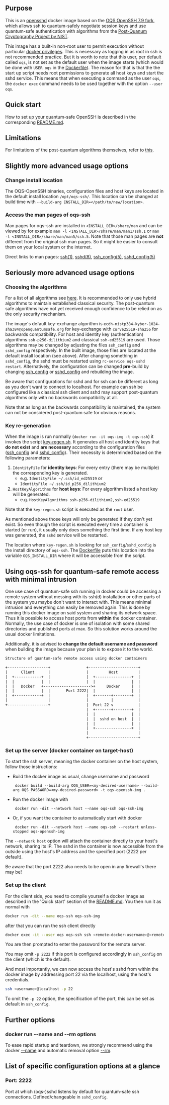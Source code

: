 ## Purpose 

This is an [opensshd](https://https.openssh.com) docker image based on the [OQS OpenSSH 7.9 fork](https://github.com/open-quantum-safe/openssh), which allows ssh to quantum-safely negotiate session keys and use quantum-safe authentication with algorithms from the [Post-Quanum Cryptography Project by NIST](https://csrc.nist.gov/projects/post-quantum-cryptography).

This image has a built-in non-root user to permit execution without particular [docker privileges](https://docs.docker.com/engine/reference/run/#runtime-privilege-and-linux-capabilities). This is necessary as logging in as root in ssh is not recommended practice. But it is worth to note that this user, per default called `oqs`, is not set as the default user when the image starts (which would be done with `USER oqs` in the [Dockerfile](Dockerfile)). The reason for that is that the the start up script needs root permissions to generate all host keys and start the sshd service. This means that when executing a command as the user `oqs`, the `docker exec` command needs to be used together with the option `--user oqs`.


## Quick start 

How to set up your quantum-safe OpenSSH is described in the corresponding [README.md](README.md).

## Limitations

For limitations of the post-quantum algorithms themselves, refer to [this](https://github.com/open-quantum-safe/openssh#limitations-and-security).

## Slightly more advanced usage options

### Change install location

The OQS-OpenSSH binaries, configuration files and host keys are located in the default install location `/opt/oqs-ssh/`. This location can be changed at build time with `--build-arg INSTALL_DIR=</path/to/new/location>`.

### Access the man pages of oqs-ssh

Man pages for oqs-ssh are installed in `<INSTALL_DIR>/share/man` and can be viewed by for example `man -l <INSTALL_DIR>/share/man/man1/ssh.1` or `man -l <INSTALL_DIR>/share/man/man5/ssh.5`. Note that those man pages are **not** different from the original ssh man pages. So it might be easier to consult them on your local system or the internet. 

Direct links to man pages: [ssh(1)](https://linux.die.net/man/1/ssh), [sshd(8)](https://linux.die.net/man/8/sshd), [ssh_config(5)](https://linux.die.net/man/5/ssh_config), [sshd_config(5)](https://linux.die.net/man/5/sshd_config)

## Seriously more advanced usage options

### Choosing the algorithms

For a list of all algorithms see [here](https://github.com/open-quantum-safe/openssh#supported-algorithms). It is recommended to only use hybrid algorithms to maintain established classical security. The post-quantum safe algorithms have not yet received enough confidence to be relied on as the only security mechanism.

The image's default key-exchange algorithm is `ecdh-nistp384-kyber-1024-sha384@openquantumsafe.org` for key-exchange with `curve25519-sha256` for backwards compatibility. For host and identity key (authentication) algorithms `ssh-p256-dilithium2` and classical `ssh-ed25519` are used. Those algorithms may be changed by adjusting the files `ssh_config` and `sshd_config` respectively. In the built image, those files are located at the default install location (see above). After changing something in `sshd_config`, the sshd must be restarted using `rc-service oqs-sshd restart`. Alternatively, the configuration can be changed **pre**-build by changing [ssh_config](ssh_config) or [sshd_config](sshd_config) and rebuilding the image.

Be aware that configurations for sshd and for ssh can be different as long as you don't want to connect to localhost. For example can ssh be configured like a classical ssh client and sshd may support post-quantum algorithms only with no backwards compatibility at all.

Note that as long as the backwards compatibility is maintained, the system can not be considered post-quantum safe for obvious reasons.

### Key re-generation

When the image is run normally (`docker run -it oqs-img -t oqs-ssh`) it invokes the script [key-regen.sh](key-regen.sh). It generates all host and identity keys that **do not exist** and **are necessary** according to the configuration files ([ssh_config](ssh_config) and [sshd_config](sshd_config)). Their necessity is determinded based on the following parameters:
1. `IdentityFile` for **identity keys**: For every entry (there may be multiple) the corresponding key is generated.
   - e.g. `IdentityFile ~/.ssh/id_ed25519` or
   - `IdentityFile ~/.ssh/id_p256_dilithium2`
2. `HostKeyAlgorithms` for **host keys**: For every algorithm listed a host key will be generated.
   - e.g. `HostKeyAlgorithms ssh-p256-dilithium2,ssh-ed25519`

Note that the `key-regen.sh` script is executed as the `root` user.

As mentioned above those keys will only be generated if they don't yet exist. So even though the script is executed every time a container is started (or run), it usually only does something the first time. If any host key was generated, the `sshd` service will be restarted.

The location where `key-regen.sh` is looking for `ssh_config`/`sshd_config` is the install directory of `oqs-ssh`. The [Dockerfile](Dockerfile) puts this location into the variable `OQS_INSTALL_DIR` where it will be accessible from the script.
## Using oqs-ssh for quantum-safe remote access with minimal intrusion

One use case of quantum-safe ssh running in docker could be accessing a remote system without messing with its ssh(d) installation or other parts of the system you maybe don't want to interact with. This means minimal intrusion and everything can easily be removed again. This is done by running this docker image on said system and sharing its network space. Thus it is possible to access host ports from **within** the docker container. Normally, the use case of docker is one of isolation with some shared directories and published ports at max. So this solution works around the usual docker limitations.

Additionally, it is advised to **change the default username and password** when building the image because your plan is to expose it to the world.

```html
Structure of quantum-safe remote access using docker containers

+------------------+                +----------------------+
|      Client      |                |         Host         |
|  +------------+  |                |  +----------------+  |
|  |            |  |                |  |                |  |
|  |   Docker   +--------------------->+     Docker     |  |
|  |            |  |       Port 2222|  |                |  |
|  +------------+  |                |  +-------+--------+  |
|                  |                |          |           |
+------------------+                |  Port 22 v           |
                                    |  +-------+--------+  |
                                    |  |                |  |
                                    |  |  sshd on host  |  |
                                    |  |                |  |
                                    |  +----------------+  |
                                    |                      |
                                    +----------------------+
```
### Set up the server (docker container on target-host)

To start the ssh server, meaning the docker container on the host system, follow those instructions:
- Build the docker image as usual, change username and password
       
       docker build --build-arg OQS_USER=<my-desired-username> --build-arg OQS_PASSWORD=<my-desired-password> -t oqs-openssh-img .
- Run the docker image with

       docker run -dit --network host --name oqs-ssh oqs-ssh-img

- Or, if you want the container to automatically start with docker

       docker run -dit --network host --name oqs-ssh --restart unless-stopped oqs-openssh-img

The `--network host` option will attach the container directly to your host's network, sharing its IP. The sshd in the container is now accessible from the outside using the host's IP address and the specified port (2222 per default).

Be aware that the port 2222 also needs to be open in any firewall's there may be!

### Set up the client

For the client side, you need to compile yourself a docker image as described in the 'Quick start' section of the [README.md](README.md). You then run it as normal with
```bash
docker run -dit --name oqs-ssh oqs-ssh-img
```
after that you can run the ssh client directly
```bash
docker exec -it --user oqs oqs-ssh ssh <remote-docker-username>@<remote-host-ip> -p 2222
```
You are then prompted to enter the password for the remote server.

You may omit `-p 2222` if this port is configured accordingly in `ssh_config` on the client (which is the default).

And most importantly, we can now access the host's sshd from within the docker image by addressing port 22 via the localhost, using the host's credentials.
```bash
ssh <username>@localhost -p 22
```
To omit the `-p 22` option, the specification of the port, this can be set as default in `ssh_config`.

## Further options

### docker run --name and --rm options

To ease rapid startup and teardown, we strongly recommend using the docker [--name](https://docs.docker.com/engine/reference/commandline/run/#assign-name-and-allocate-pseudo-tty---name--it) and automatic removal option [--rm](https://docs.docker.com/engine/reference/commandline/run/).

## List of specific configuration options at a glance

### Port: 2222

Port at which (oqs-)sshd listens by default for quantum-safe ssh connections. Defined/changeable in `sshd_config`.
